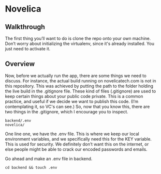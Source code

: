 # Novelica
## Walkthrough
The first thing you’ll want to do is clone the repo onto your own machine. Don’t worry about initializing the virtualenv, since it's already installed. You just need to activate it. 

## Overview
Now, before we actually run the app, there are some things we need to discuss. For instance, the actual build running on novelicatech.com is not in this repository. This was achieved by putting the path to the folder holding the live build in the .gitignore file. These kind of files (.gitignore) are used to keep certain things about your public code private. This is a common practice, and useful if we decide we want to publish this code. (I’m contemplating it, so VC's can see.) So, now that you know this, there are two things in the .gitignore, which I encourage you to inspect.

```
backend/.env
novelica/
```
One line one, we have the .env file. This is where we keep our local environment variables, and we specifically need this for the KEY variable. This is used for security. We definitely don’t want this on the internet, or else people might be able to crack our encoded passwords and emails.

Go ahead and make an .env file in backend.

```
cd backend && touch .env
```
 
